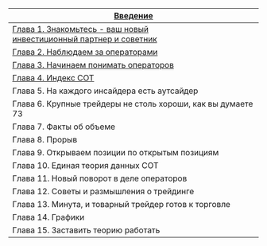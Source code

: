 
| [Введение](https://raw.githubusercontent.com/deuce1577/KnowladgeBase/refs/heads/main/Book/%D0%92%D0%B2%D0%B5%D0%B4%D0%B5%D0%BD%D0%B8%D0%B5.md)                                                    |
| ------------------------------------------------------------------------------------------------------------------------------------------------------------------------------------------------- |
| [Глава 1. Знакомьтесь - ваш новый<br>инвестиционный партнер и советник](https://raw.githubusercontent.com/deuce1577/KnowladgeBase/refs/heads/main/Book/%D0%93%D0%9B%D0%90%D0%92%D0%90%201.md)<br> |
| [Глава 2. Наблюдаем за операторами](https://raw.githubusercontent.com/deuce1577/KnowladgeBase/refs/heads/main/Book/%D0%93%D0%9B%D0%90%D0%92%D0%90%202.md)                                         |
| [Глава 3. Начинаем понимать операторов](https://raw.githubusercontent.com/deuce1577/KnowladgeBase/refs/heads/main/Book/%D0%93%D0%9B%D0%90%D0%92%D0%90%203.md)                                     |
| [Глава 4. Индекс СОТ](https://raw.githubusercontent.com/deuce1577/KnowladgeBase/refs/heads/main/Book/%D0%93%D0%9B%D0%90%D0%92%D0%90%204.md)                                                       |
| Глава 5. На каждого инсайдера есть аутсайдер                                                                                                                                                      |
| Глава 6. Крупные трейдеры  не столь хороши, как вы думаете  73                                                                                                                                    |
| Глава 7. Факты об объеме                                                                                                                                                                          |
| Глава 8. Прорыв                                                                                                                                                                                   |
| Глава 9. Открываем позиции по открытым позициям                                                                                                                                                   |
| Глава 10. Единая теория данных СОТ                                                                                                                                                                |
| Глава 11. Новый поворот в деле операторов                                                                                                                                                         |
| Глава 12. Советы и размышления о трейдинге                                                                                                                                                        |
| Глава 13. Минута, и товарный трейдер готов к торговле                                                                                                                                             |
| Глава 14. Графики                                                                                                                                                                                 |
| Глава 15. Заставить теорию работать                                                                                                                                                               |
